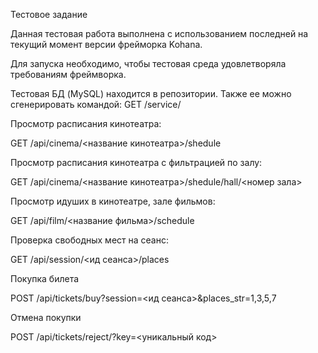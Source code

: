 Тестовое задание

Данная тестовая работа выполнена с использованием последней на текущий момент
версии фрейморка Kohana. 

Для запуска необходимо, чтобы тестовая среда удовлетворяла требованиям фреймворка.

Тестовая БД (MySQL) находится в репозитории.
Также ее можно сгенерировать командой: GET /service/

Просмотр расписания кинотеатра:

GET /api/cinema/<название кинотеатра>/shedule

Просмотр расписания кинотеатра с фильтрацией по залу:

GET /api/cinema/<название кинотеатра>/shedule/hall/<номер зала>

Просмотр идуших в кинотеатре, зале фильмов:

GET /api/film/<название фильма>/schedule

Проверка свободных мест на сеанс:

GET /api/session/<ид сеанса>/places

Покупка билета

POST /api/tickets/buy?session=<ид сеанса>&places_str=1,3,5,7

Отмена покупки

POST /api/tickets/reject/?key=<уникальный код>
